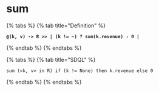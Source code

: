 # sum

{% tabs %}
{% tab title="Definition" %}
<pre class="language-markup"><code class="lang-markup"><strong>@(k, v) -> R >> | (k != ~) ? sum(k.revenue) : 0 |
</strong></code></pre>
{% endtab %}
{% endtabs %}

{% tabs %}
{% tab title="SDQL" %}
```
sum (<k, v> in R) if (k != None) then k.revenue else 0
```
{% endtab %}
{% endtabs %}
